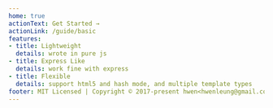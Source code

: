 ```yaml
---
home: true
actionText: Get Started →
actionLink: /guide/basic
features:
- title: Lightweight
  details: wrote in pure js
- title: Express Like
  details: work fine with express
- title: Flexible
  details: support html5 and hash mode, and multiple template types
footer: MIT Licensed | Copyright © 2017-present hwen<hwenleung@gmail.com>
---
```


<EasterEgg/>